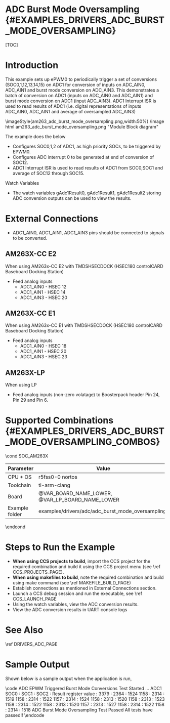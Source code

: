 # ADC Burst Mode Oversampling {#EXAMPLES_DRIVERS_ADC_BURST_MODE_OVERSAMPLING}

[TOC]

# Introduction

This example sets up ePWM0 to periodically trigger a set of conversions (SOC0,1,12,13,14,15) on ADC1 for conversion of inputs on ADC_AIN0, ADC_AIN1 and burst mode conversion on ADC_AIN3. This demonstrates a batch of conversion on ADC1 (inputs on ADC_AIN0 and ADC_AIN1) and burst mode conversion on ADC1 (input ADC_AIN3). ADC1 Interrupt ISR is used to read results of ADC1 (i.e. digital representations of inputs ADC_AIN0, ADC_AIN1 and average of oversampled ADC_AIN3)

\imageStyle{am263_adc_burst_mode_oversampling.png,width:50%}
\image html am263_adc_burst_mode_oversampling.png "Module Block diagram"

The example does the below
- Configures SOC0,1,2 of ADC1, as high priority SOCs, to be triggered by EPWM0.
- Configures ADC interrupt 0 to be generated at end of conversion of SOC12.
- ADC1 Interrupt ISR is used to read results of ADC1 from SOC0,SOC1 and average of SOC12 through SOC15.

Watch  Variables
- The watch variables gAdc1Result0, gAdc1Result1, gAdc1Result2 storing ADC conversion outputs can be used to view the results.

# External Connections
- ADC1_AIN0, ADC1_AIN1, ADC1_AIN3 pins should be connected to signals to be converted.

## AM263X-CC E2
When using AM263x-CC E2 with TMDSHSECDOCK (HSEC180 controlCARD Baseboard Docking Station)
- Feed analog inputs
    - ADC1_AIN0 - HSEC 12
    - ADC1_AIN1 - HSEC 14
    - ADC1_AIN3 - HSEC 20

## AM263X-CC E1
When using AM263x-CC E1 with TMDSHSECDOCK (HSEC180 controlCARD Baseboard Docking Station)
- Feed analog inputs
    - ADC1_AIN0 - HSEC 18
    - ADC1_AIN1 - HSEC 20
    - ADC1_AIN3 - HSEC 23


## AM263X-LP
When using LP
- Feed analog inputs (non-zero volatage) to Boosterpack header Pin 24, Pin 29 and Pin 6.


# Supported Combinations {#EXAMPLES_DRIVERS_ADC_BURST_MODE_OVERSAMPLING_COMBOS}

\cond SOC_AM263X

 Parameter      | Value
 ---------------|-----------
 CPU + OS       | r5fss0-0 nortos
 Toolchain      | ti-arm-clang
 Board          | @VAR_BOARD_NAME_LOWER, @VAR_LP_BOARD_NAME_LOWER
 Example folder | examples/drivers/adc/adc_burst_mode_oversampling/

\endcond

# Steps to Run the Example

- **When using CCS projects to build**, import the CCS project for the required combination
  and build it using the CCS project menu (see \ref CCS_PROJECTS_PAGE).
- **When using makefiles to build**, note the required combination and build using
  make command (see \ref MAKEFILE_BUILD_PAGE)
- Establish connections as mentioned in External Connections section.
- Launch a CCS debug session and run the executable, see \ref CCS_LAUNCH_PAGE
- Using the watch variables, view the ADC conversion results.
- View the ADC conversion results in UART console logs

# See Also

\ref DRIVERS_ADC_PAGE

# Sample Output

Shown below is a sample output when the application is run,

\code
ADC EPWM Triggered Burst Mode Conversions Test Started ...
ADC1 SOC0 : SOC1 : SOC2 : Result register value :
3379 : 2364 : 1524
1158 : 2314 : 1519
1158 : 2314 : 1522
1157 : 2314 : 1524
1158 : 2313 : 1520
1158 : 2313 : 1523
1158 : 2314 : 1522
1158 : 2313 : 1520
1157 : 2313 : 1527
1158 : 2314 : 1522
1158 : 2314 : 1518
ADC Burst Mode Oversampling Test Passed
All tests have passed!!
\endcode
